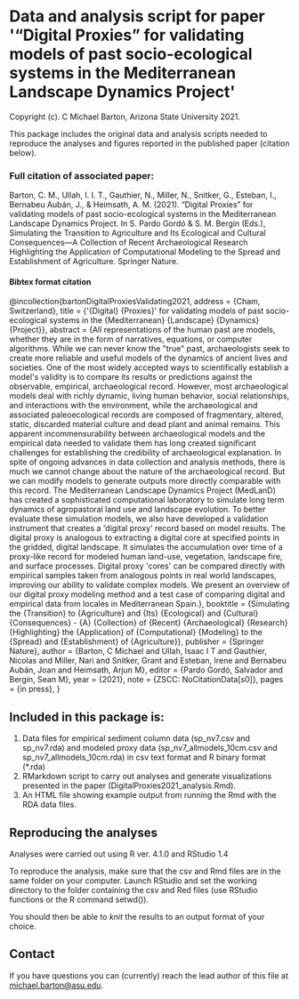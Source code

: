 # Data and analysis script for paper '“Digital Proxies” for validating models of past socio-ecological systems in the Mediterranean Landscape Dynamics Project'

Copyright (c). C Michael Barton, Arizona State University 2021.  

This package includes the original data and analysis scripts needed to reproduce the analyses and figures reported in the published paper (citation below).  

### Full citation of associated paper:
Barton, C. M., Ullah, I. I. T., Gauthier, N., Miller, N., Snitker, G., Esteban, I., Bernabeu Aubán, J., & Heimsath, A. M. (2021). “Digital Proxies” for validating models of past socio-ecological systems in the Mediterranean Landscape Dynamics Project. In S. Pardo Gordó & S. M. Bergin (Eds.), Simulating the Transition to Agriculture and Its Ecological and Cultural Consequences—A Collection of Recent Archaeological Research Highlighting the Application of Computational Modeling to the Spread and Establishment of Agriculture. Springer Nature.  

#### Bibtex format citation
@incollection{bartonDigitalProxiesValidating2021,
	address = {Cham, Switzerland},
	title = {'{Digital} {Proxies}' for validating models of past socio-ecological systems in the {Mediterranean} {Landscape} {Dynamics} {Project}},
	abstract = {All representations of the human past are models, whether they are in the form of narratives, equations, or computer algorithms. While we can never know the "true" past, archaeologists seek to create more reliable and useful models of the dynamics of ancient lives and societies. One of the most widely accepted ways to scientifically establish a model's validity is to compare its results or predictions against the observable, empirical, archaeological record. However, most archaeological models deal with richly dynamic, living human behavior, social relationships, and interactions with the environment, while the archaeological and associated paleoecological records are composed of fragmentary, altered, static, discarded material culture and dead plant and animal remains. This apparent incommensurability between archaeological models and the empirical data needed to validate them has long created significant challenges for establishing the credibility of archaeological explanation. In spite of ongoing advances in data collection and analysis methods, there is much we cannot change about the nature of the archaeological record. But we can modify models to generate outputs more directly comparable with this record. The Mediterranean Landscape Dynamics Project (MedLanD) has created a sophisticated computational laboratory to simulate long term dynamics of agropastoral land use and landscape evolution. To better evaluate these simulation models, we also have developed a validation instrument that creates a 'digital proxy' record based on model results. The digital proxy is analogous to extracting a digital core at specified points in the gridded, digital landscape. It simulates the accumulation over time of a proxy-like record for modeled human land-use, vegetation, landscape fire, and surface processes. Digital proxy 'cores' can be compared directly with empirical samples taken from analogous points in real world landscapes, improving our ability to validate complex models. We present an overview of our digital proxy modeling method and a test case of comparing digital and empirical data from locales in Mediterranean Spain.},
	booktitle = {Simulating the {Transition} to {Agriculture} and {Its} {Ecological} and {Cultural} {Consequences} - {A} {Collection} of {Recent} {Archaeological} {Research} {Highlighting} the {Application} of {Computational} {Modeling} to the {Spread} and {Establishment} of {Agriculture}},
	publisher = {Springer Nature},
	author = {Barton, C Michael and Ullah, Isaac I T and Gauthier, Nicolas and Miller, Nari and Snitker, Grant and Esteban, Irene and Bernabeu Aubán, Joan and Heimsath, Arjun M},
	editor = {Pardo Gordó, Salvador and Bergin, Sean M},
	year = {2021},
	note = {ZSCC: NoCitationData[s0]},
	pages = {in press},
}

## Included in this package is:

1. Data files for empirical sediment column data (sp_nv7.csv and sp_nv7.rda) and modeled proxy data (sp_nv7_allmodels_10cm.csv and sp_nv7_allmodels_10cm.rda) in csv text format and R binary format (*.rda)
2. RMarkdown script to carry out analyses and generate visualizations presented in the paper (DigitalProxies2021_analysis.Rmd).
3. An HTML file showing example output from running the Rmd with the RDA data files.

## Reproducing the analyses
Analyses were carried out using R ver. 4.1.0 and RStudio 1.4

To reproduce the analysis, make sure that the csv and Rmd files are in the same folder on your computer. Launch RStudio and set the working directory to the folder containing the csv and Red files (use RStudio functions or the R command setwd()).

You should then be able to *knit* the results to an output format of your choice.

## Contact
If you have questions you can (currently) reach the lead author of this file at michael.barton@asu.edu.

